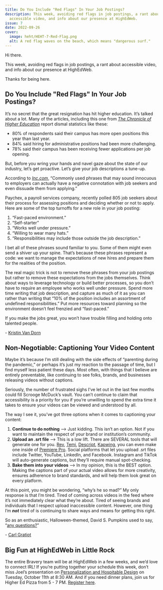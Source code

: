 ```yaml
---
title: Do You Include "Red Flags" In Your Job Postings?
description: This week, avoiding red flags in job postings, a rant about
  accessible video, and info about our presence at HighEdWeb.
issue: 7
date: 2022-09-26
cover:
  image: heht/HEHT-7-Red-Flag.png
  alt: A red flag waves on the beach, which means "dangerous surf."
---
```


Hi there.

This week, avoiding red flags in job postings, a rant about accessible video, and info about our presence at HighEdWeb.

Thanks for being here.

Do You Include "Red Flags" In Your Job Postings?
------------------------------------------------

It’s no secret that the great resignation has hit higher education. It’s talked about a lot. Many of the articles, including this one from [_The Chronicle of Higher Education_](https://www.chronicle.com/article/higher-ed-is-looking-to-refill-jobs-but-its-finding-a-shallow-and-weak-candidate-pool?utm_campaign=Higher%20Ed%20Hot%20Takes&utm_medium=email&utm_source=Revue%20newsletter) report dismal statistics like these:

* 80% of respondents said their campus has more open positions this year than last year.
* 84% said hiring for administrative positions had been more challenging.
* 78% said their campus has been receiving fewer applications per job opening.

But, before you wring your hands and navel gaze about the state of our industry, let’s get proactive. Let’s give your job descriptions a tune-up.

According to [_Inc.com_](https://www.inc.com/ali-donaldson/toxic-phrases-job-description-hiring.html?utm_campaign=Higher%20Ed%20Hot%20Takes&utm_medium=email&utm_source=Revue%20newsletter), “Commonly used phrases that may sound innocuous to employers can actually have a negative connotation with job seekers and even dissuade them from applying.”

Paychex, a payroll services company, recently polled 805 job seekers about their process for assessing positions and deciding whether or not to apply. Here are some of the top turnoffs for a new role in your job posting:

1. “Fast-paced environment.”
2. “Self-starter”
3. “Works well under pressure.”
4. “Willing to wear many hats.”
5. “Responsibilities may include those outside the job description.”

I bet all of these phrases sound familiar to you. Some of them might even send a shiver up your spine. That’s because these phrases represent a code: we want to manage the expectations of new hires and prepare them for the realities of the position.

The real magic trick is not to remove these phrases from your job postings but rather to remove these expectations from the jobs themselves. Think about ways to leverage technology or build better processes, so you don’t have to require an employee who works well under pressure. Spend more time writing that job description, and capture as much of it as you can rather than writing that “10% of the position includes an assortment of undefined responsibilities.” Put more resources toward planning so the environment doesn’t feel frenzied and “fast-paced.”

If you make the jobs great, you won’t have trouble filling and holding onto talented people.

\- [Kristin Van Dorn](https://twitter.com/yossariansghost?utm_campaign=Higher%20Ed%20Hot%20Takes&utm_medium=email&utm_source=Revue%20newsletter)

Non-Negotiable: Captioning Your Video Content
---------------------------------------------

Maybe it’s because I’m still dealing with the side effects of “parenting during the pandemic,” or perhaps it’s just my reaction to the passage of time, but I find myself less patient these days. Most often, with things that I believe are entirely preventable, like continuing to see folks, brands, and businesses releasing videos without captions.

Seriously, the number of frustrated sighs I’ve let out in the last few months could fill Scrooge McDuck’s vault. You can’t continue to claim that accessibility is a priority for you if you’re unwilling to spend the extra time it takes to ensure your videos can be viewed and understood by all.

The way I see it, you’ve got three options when it comes to captioning your content:

1. **Continue to do nothing** —> Just kidding. This isn’t an option. Not if you want to maintain the respect of your brand or institution’s community.
2. **Upload an .srt file** —> This is a low lift. There are SEVERAL tools that will generate one for you. [Rev](https://www.rev.com/cms/home/transcription?utm_campaign=Higher%20Ed%20Hot%20Takes&utm_medium=email&utm_source=Revue%20newsletter), [Temi](https://www.temi.com/?utm_campaign=Higher%20Ed%20Hot%20Takes&utm_medium=email&utm_source=Revue%20newsletter), [Descript](https://www.descript.com/?utm_campaign=Higher%20Ed%20Hot%20Takes&utm_medium=email&utm_source=Revue%20newsletter), [Kapwing](https://www.kapwing.com/?utm_campaign=Higher%20Ed%20Hot%20Takes&utm_medium=email&utm_source=Revue%20newsletter), you can even make one inside of [Premiere Pro](https://www.adobe.com/products/premiere.html?utm_campaign=Higher%20Ed%20Hot%20Takes&utm_medium=email&utm_source=Revue%20newsletter). Social platforms that let you upload .srt files include Twitter, YouTube, LinkedIn, and Facebook. Instagram and TikTok will auto-generate captions, but they’ll require manual spot-checking.
3. **Bake them into your videos** —> In my opinion, this is the BEST option. Making the captions part of your actual video allows for more creativity, ensures adherence to brand standards, and will help them look great on every platform.

At this point, you might be wondering, “why’s he so mad?” My only response is that I’m tired. Tired of coming across videos in the feed where it’s not immediately clear what they’re about. Tired of seeing brands and individuals that I respect upload inaccessible content. However, one thing I’m **_not_** tired of is continuing to share ways and means for getting this right.

So as an enthusiastic, Halloween-themed, David S. Pumpkins used to say, “[any questions?](https://www.youtube.com/watch?utm_campaign=Higher%20Ed%20Hot%20Takes&utm_medium=email&utm_source=Revue%20newsletter&v=rS00xWnqwvI)”

\- [Carl Gratiot](https://twitter.com/CarlGratiot?utm_campaign=Higher%20Ed%20Hot%20Takes&utm_medium=email&utm_source=Revue%20newsletter)

Big Fun at HighEdWeb in Little Rock
-----------------------------------

The entire Bravery team will be at HighEdWeb in a few weeks, and we’d love to connect IRL! If you’re putting together your schedule this week, don’t miss Joel’s presentation on [Personalization and Hospitable Design](https://events.highedweb.org/heweb22/session/896622/personalization-and-hospitable-design?utm_campaign=Higher%20Ed%20Hot%20Takes&utm_medium=email&utm_source=Revue%20newsletter) on Tuesday, October 11th at 8:30 AM. And if you need dinner plans, join us for Higher Ed Pizza from 5 - 7 PM. [Register here](https://littlerockpizza.eventbrite.com/?utm_campaign=Higher%20Ed%20Hot%20Takes&utm_medium=email&utm_source=Revue%20newsletter).
